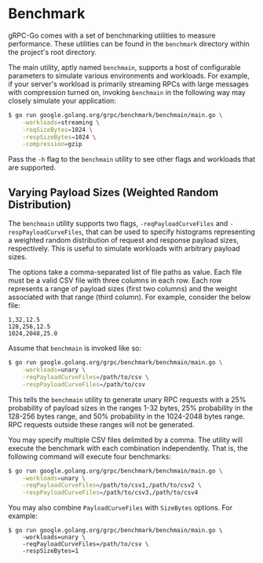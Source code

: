 # Benchmark

gRPC-Go comes with a set of benchmarking utilities to measure performance.
These utilities can be found in the `benchmark` directory within the project's
root directory.

The main utility, aptly named `benchmain`, supports a host of configurable
parameters to simulate various environments and workloads. For example, if your
server's workload is primarily streaming RPCs with large messages with
compression turned on, invoking `benchmain` in the following way may closely
simulate your application:

```bash
$ go run google.golang.org/grpc/benchmark/benchmain/main.go \
    -workloads=streaming \
    -reqSizeBytes=1024 \
    -respSizeBytes=1024 \
    -compression=gzip
```

Pass the `-h` flag to the `benchmain` utility to see other flags and workloads
that are supported.

## Varying Payload Sizes (Weighted Random Distribution)

The `benchmain` utility supports two flags, `-reqPayloadCurveFiles` and
`-respPayloadCurveFiles`, that can be used to specify histograms representing
a weighted random distribution of request and response payload sizes,
respectively. This is useful to simulate workloads with arbitrary payload
sizes.

The options take a comma-separated list of file paths as value. Each file must
be a valid CSV file with three columns in each row. Each row represents a range
of payload sizes (first two columns) and the weight associated with that range
(third column). For example, consider the below file:

```csv
1,32,12.5
128,256,12.5
1024,2048,25.0
```

Assume that `benchmain` is invoked like so:

```bash
$ go run google.golang.org/grpc/benchmark/benchmain/main.go \
    -workloads=unary \
    -reqPayloadCurveFiles=/path/to/csv \
    -respPayloadCurveFiles=/path/to/csv
```

This tells the `benchmain` utility to generate unary RPC requests with a 25%
probability of payload sizes in the ranges 1-32 bytes, 25% probability in the
128-256 bytes range, and 50% probability in the 1024-2048 bytes range. RPC
requests outside these ranges will not be generated.

You may specify multiple CSV files delimited by a comma. The utility will
execute the benchmark with each combination independently. That is, the
following command will execute four benchmarks:

```bash
$ go run google.golang.org/grpc/benchmark/benchmain/main.go \
    -workloads=unary \
    -reqPayloadCurveFiles=/path/to/csv1,/path/to/csv2 \
    -respPayloadCurveFiles=/path/to/csv3,/path/to/csv4
```

You may also combine `PayloadCurveFiles` with `SizeBytes` options. For example:

```
$ go run google.golang.org/grpc/benchmark/benchmain/main.go \
    -workloads=unary \
    -reqPayloadCurveFiles=/path/to/csv \
    -respSizeBytes=1
```
